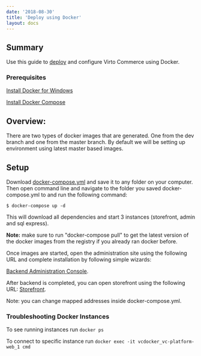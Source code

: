 ```yaml
---
date: '2018-08-30'
title: 'Deploy using Docker'
layout: docs
---
```

## Summary

Use this guide to <a class="crosslink" href="https://virtocommerce.com/ecommerce-hosting" target="_blank">deploy</a> and configure Virto Commerce using Docker.


### Prerequisites
[Install Docker for Windows](https://docs.docker.com/docker-for-windows/install/)

[Install Docker Compose](https://docs.docker.com/compose/install/)

## Overview:

There are two types of docker images that are generated. One from the dev branch and one from the master branch. By default we will be setting up environment using latest master based images.

## Setup

Download [docker-compose.yml](https://github.com/VirtoCommerce/vc-docker/blob/master/windows/aspnetcore/docker-compose.yml) and save it to any folder on your computer. Then open command line and navigate to the folder you saved docker-compose.yml to and run the following command:

```
$ docker-compose up -d
```

This will download all dependencies and start 3 instances (storefront, admin and sql express).

**Note:** make sure to run "docker-compose pull" to get the latest version of the docker images from the registry if you already ran docker before.

Once images are started, open the administration site using the following URL and complete installation by following simple wizards:

[Backend Administration Console](http://localhost:8090).

After backend is completed, you can open storefront using the following URL: [Storefront](http://localhost:8080).

Note: you can change mapped addresses inside docker-compose.yml.

### Troubleshooting Docker Instances

To see running instances run `docker ps` 

To connect to specific instance run `docker exec -it vcdocker_vc-platform-web_1 cmd`